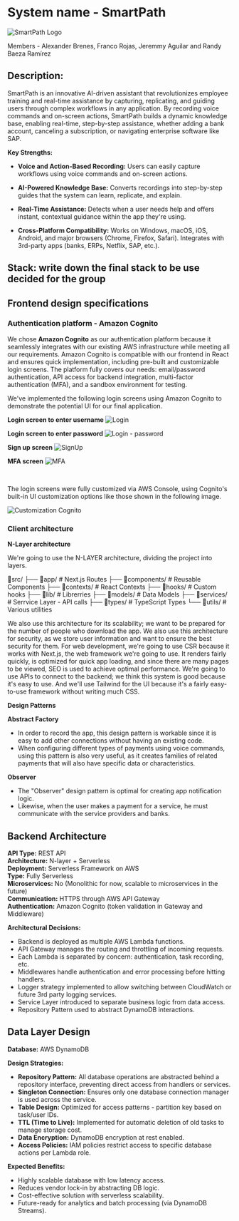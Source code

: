 # System name - SmartPath

![SmartPath Logo](./Images/logo.png)

Members - Alexander Brenes, Franco Rojas, Jeremmy Aguilar and Randy Baeza Ramírez


## Description:
SmartPath is an innovative AI-driven assistant that revolutionizes employee training and real-time assistance by capturing, replicating, and guiding users through complex workflows in any application. By recording voice commands and on-screen actions, SmartPath builds a dynamic knowledge base, enabling real-time, step-by-step assistance, whether adding a bank account, canceling a subscription, or navigating enterprise software like SAP.

**Key Strengths:**

- **Voice and Action-Based Recording:** Users can easily capture workflows using voice commands and on-screen actions.

- **AI-Powered Knowledge Base:** Converts recordings into step-by-step guides that the system can learn, replicate, and explain.

- **Real-Time Assistance:** Detects when a user needs help and offers instant, contextual guidance within the app they're using.

- **Cross-Platform Compatibility:** Works on Windows, macOS, iOS, Android, and major browsers (Chrome, Firefox, Safari). Integrates with 3rd-party apps (banks, ERPs, Netflix, SAP, etc.).

## Stack: write down the final stack to be use decided for the group

## Frontend design specifications

### Authentication platform - Amazon Cognito

We chose **Amazon Cognito** as our authentication platform because it seamlessly integrates with our existing AWS infrastructure while meeting all our requirements. Amazon Cognito is compatible with our frontend in React and ensures quick implementation, including pre-built and customizable login screens. The platform fully covers our needs: email/password authentication, API access for backend integration, multi-factor authentication (MFA), and a sandbox environment for testing.

We've implemented the following login screens using Amazon Cognito to demonstrate the potential UI for our final application.

**Login screen to enter username**
![Login](./Images/login.png)

**Login screen to enter password**
![Login - password](./Images/loginPassword.png)

**Sign up screen**
![SignUp](./Images/SignUp.png)

**MFA screen**
![MFA](./Images/mfa.png)

<br>

The login screens were fully customized via AWS Console, using Cognito's built-in UI customization options like those shown in the following image.

![Customization Cognito](./Images/customizationCognito.png)

### Client architecture

**N-Layer architecture**

We're going to use the N-LAYER architecture, dividing the project into layers.

📂src/
├── 📂app/                # Next.js Routes
├── 📂components/         # Reusable Components
├── 📂contexts/           # React Contexts
├── 📂hooks/              # Custom hooks
├── 📂lib/                # Librerries
├── 📂models/             # Data Models
├── 📂services/           # Serrvice Layer - API calls
├── 📂types/              # TypeScript Types
└── 📂utils/              # Various utilities

We also use this architecture for its scalability; we want to be prepared for the number of people who download the app. We also use this architecture for security, as we store user information and want to ensure the best security for them.
For web development, we're going to use CSR because it works with Next.js, the web framework we're going to use. It renders fairly quickly, is optimized for quick app loading, and since there are many pages to be viewed, SEO is used to achieve optimal performance.
We're going to use APIs to connect to the backend; we think this system is good because it's easy to use.
And we'll use Tailwind for the UI because it's a fairly easy-to-use framework without writing much CSS.

**Design Patterns**

**Abstract Factory**
- In order to record the app, this design pattern is workable since it is easy to add other connections without having an existing code.
- When configuring different types of payments using voice commands, using this pattern is also very useful, as it creates families of related payments that will also have specific data or characteristics.

**Observer**
- The "Observer" design pattern is optimal for creating app notification logic.
- Likewise, when the user makes a payment for a service, he must communicate with the service providers and banks.

## Backend Architecture

**API Type:** REST API  
**Architecture:** N-layer + Serverless  
**Deployment:** Serverless Framework on AWS  
**Type:** Fully Serverless  
**Microservices:** No (Monolithic for now, scalable to microservices in the future)  
**Communication:** HTTPS through AWS API Gateway  
**Authentication:** Amazon Cognito (token validation in Gateway and Middleware)  

**Architectural Decisions:**
- Backend is deployed as multiple AWS Lambda functions.
- API Gateway manages the routing and throttling of incoming requests.
- Each Lambda is separated by concern: authentication, task recording, etc.
- Middlewares handle authentication and error processing before hitting handlers.
- Logger strategy implemented to allow switching between CloudWatch or future 3rd party logging services.
- Service Layer introduced to separate business logic from data access.
- Repository Pattern used to abstract DynamoDB interactions.

## Data Layer Design

**Database:** AWS DynamoDB

**Design Strategies:**
- **Repository Pattern:** All database operations are abstracted behind a repository interface, preventing direct access from handlers or services.
- **Singleton Connection:** Ensures only one database connection manager is used across the service.
- **Table Design:** Optimized for access patterns - partition key based on task/user IDs.
- **TTL (Time to Live):** Implemented for automatic deletion of old tasks to manage storage cost.
- **Data Encryption:** DynamoDB encryption at rest enabled.
- **Access Policies:** IAM policies restrict access to specific database actions per Lambda role.

**Expected Benefits:**
- Highly scalable database with low latency access.
- Reduces vendor lock-in by abstracting DB logic.
- Cost-effective solution with serverless scalability.
- Future-ready for analytics and batch processing (via DynamoDB Streams).